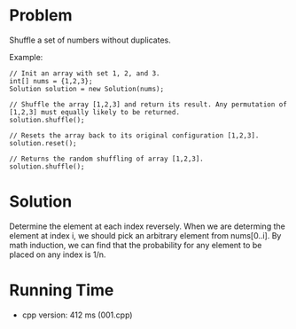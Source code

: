 # Problem

Shuffle a set of numbers without duplicates.

Example:

```
// Init an array with set 1, 2, and 3.
int[] nums = {1,2,3};
Solution solution = new Solution(nums);

// Shuffle the array [1,2,3] and return its result. Any permutation of [1,2,3] must equally likely to be returned.
solution.shuffle();

// Resets the array back to its original configuration [1,2,3].
solution.reset();

// Returns the random shuffling of array [1,2,3].
solution.shuffle();
```

# Solution

Determine the element at each index reversely. When we are determing the element at index i, we should pick an arbitrary element from nums[0..i]. By math induction, we can find that the probability for any element to be placed on any index is 1/n.

# Running Time

- cpp version: 412 ms (001.cpp)
